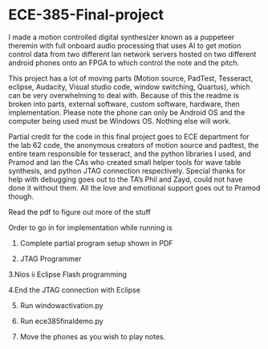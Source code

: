 # ECE-385-Final-project
I made a motion controlled digital synthesizer known as a puppeteer theremin with full onboard audio processing that uses AI to get motion control data from two different lan network servers hosted on two different android phones onto an FPGA to which control the note and the pitch.

This project has a lot of moving parts (Motion source, PadTest, Tesseract, eclipse, Audacity, Visual studio code, window switching, Quartus), which can be very overwhelming to deal with. Because of this the readme is broken into parts, external software, custom software, hardware, then implementation. Please note the phone can only be Android OS and the computer being used must be Windows OS. Nothing else will work.

Partial credit for the code in this final project goes to ECE department for the lab 62 code, the anonymous creators of motion source and padtest, the entire team responsible for tesseract, and the python  libraries I used, and Pramod and Ian the CAs who created small helper tools for wave table synthesis,  and python JTAG connection respectively. Special thanks for help with debugging goes out to the TA’s Phil and Zayd, could not have done it without them. All the  love and emotional support goes out to Pramod though.

Read the pdf to figure out more of the stuff

Order to go in for implementation while running is

1. Complete partial program setup shown in PDF

2. JTAG Programmer

3.Nios ii Eclipse Flash programming

4.End the JTAG connection with Eclipse

5. Run windowactivation.py

6. Run ece385finaldemo.py

7. Move the phones as you wish to play notes.

